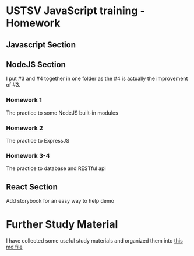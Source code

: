 # USTSV JavaScript training - Homework

## Javascript Section

## NodeJS Section

I put #3 and #4 together in one folder as the #4 is actually the improvement of #3.

### Homework 1

The practice to some NodeJS built-in modules

### Homework 2

The practice to ExpressJS

### Homework 3-4

The practice to database and RESTful api

## React Section

Add storybook for an easy way to help demo

# Further Study Material
I have collected some useful study materials and organized them into [this md file](./StudyMaterial.md)